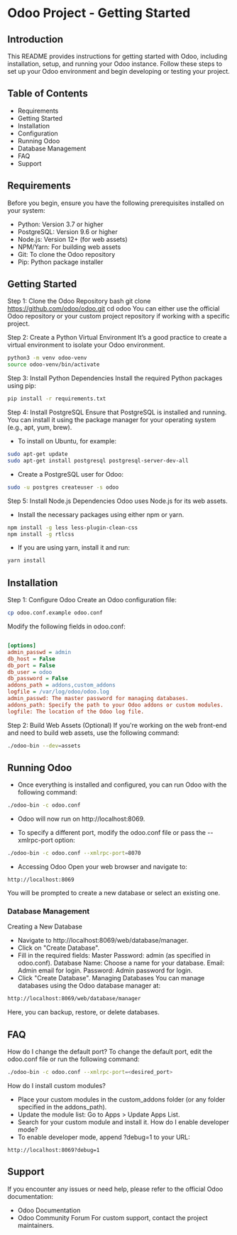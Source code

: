 # Odoo Project - Getting Started

## Introduction
This README provides instructions for getting started with Odoo, including installation, setup, and running your Odoo instance. Follow these steps to set up your Odoo environment and begin developing or testing your project.

## Table of Contents
- Requirements
- Getting Started
- Installation
- Configuration
- Running Odoo
- Database Management
- FAQ
- Support

## Requirements
Before you begin, ensure you have the following prerequisites installed on your system:

- Python: Version 3.7 or higher
- PostgreSQL: Version 9.6 or higher
- Node.js: Version 12+ (for web assets)
- NPM/Yarn: For building web assets
- Git: To clone the Odoo repository
- Pip: Python package installer
  
## Getting Started
Step 1: Clone the Odoo Repository
bash
git clone https://github.com/odoo/odoo.git
cd odoo
You can either use the official Odoo repository or your custom project repository if working with a specific project.

Step 2: Create a Python Virtual Environment
It’s a good practice to create a virtual environment to isolate your Odoo environment.

```bash
python3 -m venv odoo-venv
source odoo-venv/bin/activate
```

Step 3: Install Python Dependencies
Install the required Python packages using pip:

```bash
pip install -r requirements.txt
```
Step 4: Install PostgreSQL
Ensure that PostgreSQL is installed and running. You can install it using the package manager for your operating system (e.g., apt, yum, brew).

- To install on Ubuntu, for example:

```bash
sudo apt-get update
sudo apt-get install postgresql postgresql-server-dev-all
```
- Create a PostgreSQL user for Odoo:

```bash
sudo -u postgres createuser -s odoo
```
Step 5: Install Node.js Dependencies
Odoo uses Node.js for its web assets. 
- Install the necessary packages using either npm or yarn.

```bash
npm install -g less less-plugin-clean-css
npm install -g rtlcss
```
- If you are using yarn, install it and run:

```bash
yarn install
```
## Installation
Step 1: Configure Odoo
Create an Odoo configuration file:

```bash
cp odoo.conf.example odoo.conf
```
Modify the following fields in odoo.conf:

```ini

[options]
admin_passwd = admin
db_host = False
db_port = False
db_user = odoo
db_password = False
addons_path = addons,custom_addons
logfile = /var/log/odoo/odoo.log
admin_passwd: The master password for managing databases.
addons_path: Specify the path to your Odoo addons or custom modules.
logfile: The location of the Odoo log file.
```
Step 2: Build Web Assets (Optional)
If you're working on the web front-end and need to build web assets, use the following command:

```bash
./odoo-bin --dev=assets
```
## Running Odoo
- Once everything is installed and configured, you can run Odoo with the following command:

```bash
./odoo-bin -c odoo.conf
```
- Odoo will now run on http://localhost:8069.

- To specify a different port, modify the odoo.conf file or pass the --xmlrpc-port option:

```bash
./odoo-bin -c odoo.conf --xmlrpc-port=8070
```
- Accessing Odoo
Open your web browser and navigate to:

```
http://localhost:8069
```
You will be prompted to create a new database or select an existing one.

### Database Management
Creating a New Database
- Navigate to http://localhost:8069/web/database/manager.
- Click on "Create Database".
- Fill in the required fields:
Master Password: admin (as specified in odoo.conf).
Database Name: Choose a name for your database.
Email: Admin email for login.
Password: Admin password for login.
- Click "Create Database".
Managing Databases
You can manage databases using the Odoo database manager at:

```bash
http://localhost:8069/web/database/manager
```
Here, you can backup, restore, or delete databases.

## FAQ
How do I change the default port?
To change the default port, edit the odoo.conf file or run the following command:

```bash
./odoo-bin -c odoo.conf --xmlrpc-port=<desired_port>
```
How do I install custom modules?
- Place your custom modules in the custom_addons folder (or any folder specified in the addons_path).
- Update the module list:
Go to Apps > Update Apps List.
- Search for your custom module and install it.
How do I enable developer mode?
- To enable developer mode, append ?debug=1 to your URL:

```arduino
http://localhost:8069?debug=1
```
## Support
If you encounter any issues or need help, please refer to the official Odoo documentation:
- Odoo Documentation
- Odoo Community Forum
For custom support, contact the project maintainers.
